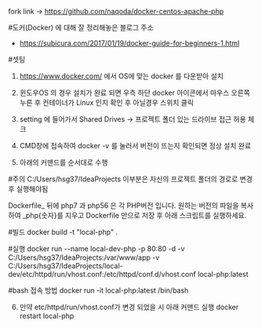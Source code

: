 fork link -> https://github.com/naqoda/docker-centos-apache-php

#도커(Docker) 에 대해 잘 정리해놓은 블로그 주소
- https://subicura.com/2017/01/19/docker-guide-for-beginners-1.html

#셋팅
1) https://www.docker.com/ 에서 OS에 맞는 docker 를 다운받아 설치

2) 윈도우OS 의 경우 설치가 완료 되면 우측 하단 docker 아이콘에서 마우스 오른쪽 누른 후 
컨테이너가 Linux 인지 확인 후 아닐경우 스위치 클릭

3) setting 에 들어가서 Shared Drives -> 프로젝트 폴더 있는 드라이브 접근 허용 체크

4) CMD창에 접속하여 docker -v 를 눌러서 버전이 뜨는지 확인되면 정상 설치 완료

5) 아래의 커맨드를 순서대로 수행 

#주의
C:/Users/hsg37/IdeaProjects 이부분은 자신의 프로젝트 폴더의 경로로 변경 후 실행해야됨

Dockerfile_ 뒤에 php7 과 php56 은 각 PHP버전 입니다.
원하는 버전의 파일을 복사하여 _php{숫자}를 지우고 Dockerfile 만으로 저장 후 아래 스크립트를 실행하세요.

#빌드
docker build -t "local-php" .

#실행
docker run --name local-dev-php -p 80:80 -d -v C:/Users/hsg37/IdeaProjects:/var/www/app -v C:/Users/hsg37/IdeaProjects/local-dev/etc/httpd/run/vhost.conf:/etc/httpd/conf.d/vhost.conf local-php:latest

#bash 접속 방법
docker run -it local-php:latest /bin/bash

6) 만약 etc/httpd/run/vhost.conf가 변경 되었을 시 아래 커맨드 실행 
docker restart local-php
